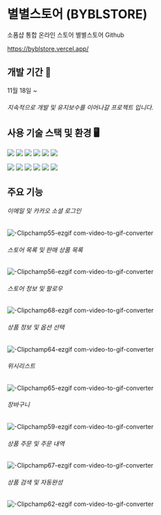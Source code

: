 # 별별스토어 (BYBLSTORE)
소품샵 통합 온라인 스토어 별별스토어 Github 

https://byblstore.vercel.app/

## 개발 기간 🔧
11월 18일 ~ 
###### 지속적으로 개발 및 유지보수를 이어나갈 프로젝트 입니다.

## 사용 기술 스택 및 환경 🖥️
<img src="https://img.shields.io/badge/Next.js-000000?style=for-the-badge&logo=nextdotjs&logoColor=white"> <img src="https://img.shields.io/badge/Typescript-3178C6?style=for-the-badge&logo=typescript&logoColor=white">
<img src="https://img.shields.io/badge/firebase-DD2C00?style=for-the-badge&logo=firebase&logoColor=white"> <img src="https://img.shields.io/badge/tailwindcss-06B6D4?style=for-the-badge&logo=tailwindcss&logoColor=white">
<img src="https://img.shields.io/badge/axios-5A29E4?style=for-the-badge&logo=axios&logoColor=white"> <img src="https://img.shields.io/badge/zustand-300D4F?style=for-the-badge&logo=zustand&logoColor=white"> 

<img src="https://img.shields.io/badge/vscode-0078D4?style=for-the-badge&logo=vscode&logoColor=white"> <img src="https://img.shields.io/badge/vercel-000000?style=for-the-badge&logo=vercel&logoColor=white">
<img src="https://img.shields.io/badge/reacthookform-EC5990?style=for-the-badge&logo=reacthookform&logoColor=white"> <img src="https://img.shields.io/badge/figma-F24E1E?style=for-the-badge&logo=figma&logoColor=white">
<img src="https://img.shields.io/badge/eslint-4B32C3?style=for-the-badge&logo=eslint&logoColor=white"> <img src="https://img.shields.io/badge/notion-000000?style=for-the-badge&logo=notion&logoColor=white">

## 주요 기능
###### 이메일 및 카카오 소셜 로그인
![-Clipchamp55-ezgif com-video-to-gif-converter](https://github.com/user-attachments/assets/21f6391f-385a-48bc-bd63-fb5ed9f10eab)
###### 스토어 목록 및 판매 상품 목록
![-Clipchamp56-ezgif com-video-to-gif-converter](https://github.com/user-attachments/assets/08f259bd-9603-41aa-af0d-1231cd777ac7)
###### 스토어 정보 및 팔로우
![-Clipchamp68-ezgif com-video-to-gif-converter](https://github.com/user-attachments/assets/bbbc2bd3-29b1-4ecb-aeb6-386d1cfb8909)
###### 상품 정보 및 옵션 선택
![-Clipchamp64-ezgif com-video-to-gif-converter](https://github.com/user-attachments/assets/3dbac55a-8c0b-45a5-b92c-8317f9a99cd6)
###### 위시리스트
![-Clipchamp65-ezgif com-video-to-gif-converter](https://github.com/user-attachments/assets/ac708f47-a78b-4b5d-8fa9-0f7c7aca41a4)
###### 장바구니
![-Clipchamp59-ezgif com-video-to-gif-converter](https://github.com/user-attachments/assets/e3c6e5cd-0b9a-4c78-b197-8183f258f857)
###### 상품 주문 및 주문 내역
![-Clipchamp67-ezgif com-video-to-gif-converter](https://github.com/user-attachments/assets/f25c74ba-cd46-4f9c-a658-7a0b09a9b69f)
###### 상품 검색 및 자동완성
![-Clipchamp62-ezgif com-video-to-gif-converter](https://github.com/user-attachments/assets/2cad40f4-e287-4dd6-9e23-06960c3232aa)
